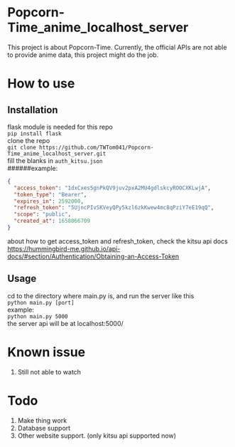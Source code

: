 # Popcorn-Time_anime_localhost_server
This project is about Popcorn-Time. Currently, the official APIs are not able to provide anime data, this project might do the job.
# How to use
## Installation
flask module is needed for this repo</br>
`pip install flask`</br>
clone the repo</br>
`git clone https://github.com/TWTom041/Popcorn-Time_anime_localhost_server.git` </br>
fill the blanks in `auth_kitsu.json`</br>
######example:
```json
{
  "access_token": "1dxCxes5gnPkQV9juv2pxA2MU4gdlskcyROOCXKLwjA",
  "token_type": "Bearer",
  "expires_in": 2592000,
  "refresh_token": "5UjncPIvSKVeyQPy5kzl6zkKwew4mc8qPziY7eE19qQ",
  "scope": "public",
  "created_at": 1658066709
}
```
about how to get access_token and refresh_token, check the kitsu api docs</br>
<https://hummingbird-me.github.io/api-docs/#section/Authentication/Obtaining-an-Access-Token>
## Usage
cd to the directory where main.py is, and run the server like this</br>
`python main.py [port]`</br>
example:</br>
`python main.py 5000`</br>
the server api will be at localhost:5000/
# Known issue
1. Still not able to watch
# Todo
1. Make thing work
2. Database support
3. Other website support. (only kitsu api supported now)
